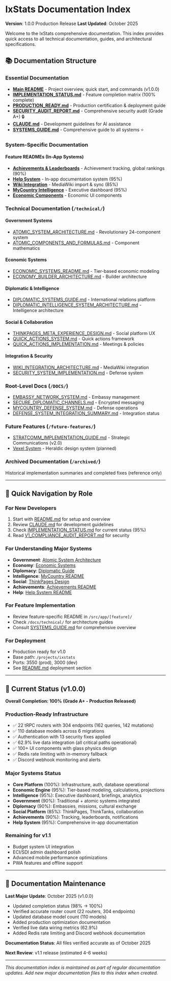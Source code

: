 # IxStats Documentation Index

**Version**: 1.0.0 Production Release
**Last Updated**: October 2025

Welcome to the IxStats comprehensive documentation. This index provides quick access to all technical documentation, guides, and architectural specifications.

## 📚 Documentation Structure

### Essential Documentation
- **[Main README](../README.md)** - Project overview, quick start, and commands (v1.0.0)
- **[IMPLEMENTATION_STATUS.md](../IMPLEMENTATION_STATUS.md)** - Feature completion matrix (100% complete)
- **[PRODUCTION_READY.md](../PRODUCTION_READY.md)** - Production certification & deployment guide
- **[SECURITY_AUDIT_REPORT.md](../SECURITY_AUDIT_REPORT.md)** - Comprehensive security audit (Grade A+) 🔒
- **[CLAUDE.md](../CLAUDE.md)** - Development guidelines for AI assistance
- **[SYSTEMS_GUIDE.md](./SYSTEMS_GUIDE.md)** - Comprehensive guide to all systems ⭐

### System-Specific Documentation

#### Feature READMEs (In-App Systems)
- **[Achievements & Leaderboards](../src/app/achievements/README.md)** - Achievement tracking, global rankings (90%)
- **[Help System](../src/app/help/README.md)** - In-app documentation system (95%)
- **[Wiki Integration](../src/app/wiki/README.md)** - MediaWiki import & sync (85%)
- **[MyCountry Intelligence](../src/app/mycountry/README.md)** - Executive dashboard (95%)
- **[Economic Components](../src/app/countries/_components/economy/README.md)** - Economic UI components

### Technical Documentation (`/technical/`)

#### Government Systems
- [ATOMIC_SYSTEM_ARCHITECTURE.md](./technical/ATOMIC_SYSTEM_ARCHITECTURE.md) - Revolutionary 24-component system
- [ATOMIC_COMPONENTS_AND_FORMULAS.md](./technical/ATOMIC_COMPONENTS_AND_FORMULAS.md) - Component mathematics

#### Economic Systems
- [ECONOMIC_SYSTEMS_README.md](./technical/ECONOMIC_SYSTEMS_README.md) - Tier-based economic modeling
- [ECONOMY_BUILDER_ARCHITECTURE.md](./technical/ECONOMY_BUILDER_ARCHITECTURE.md) - Builder architecture

#### Diplomatic & Intelligence
- [DIPLOMATIC_SYSTEMS_GUIDE.md](./technical/DIPLOMATIC_SYSTEMS_GUIDE.md) - International relations platform
- [DIPLOMATIC_INTELLIGENCE_SYSTEM_ARCHITECTURE.md](./technical/DIPLOMATIC_INTELLIGENCE_SYSTEM_ARCHITECTURE.md) - Intelligence architecture

#### Social & Collaboration
- [THINKPAGES_META_EXPERIENCE_DESIGN.md](./technical/THINKPAGES_META_EXPERIENCE_DESIGN.md) - Social platform UX
- [QUICK_ACTIONS_SYSTEM.md](./technical/QUICK_ACTIONS_SYSTEM.md) - Quick actions framework
- [QUICK_ACTIONS_IMPLEMENTATION.md](./technical/QUICK_ACTIONS_IMPLEMENTATION.md) - Meetings & policies

#### Integration & Security
- [WIKI_INTEGRATION_ARCHITECTURE.md](./technical/WIKI_INTEGRATION_ARCHITECTURE.md) - MediaWiki integration
- [SECURITY_SYSTEM_IMPLEMENTATION.md](./technical/SECURITY_SYSTEM_IMPLEMENTATION.md) - Defense system

### Root-Level Docs (`/DOCS/`)
- [EMBASSY_NETWORK_SYSTEM.md](../DOCS/EMBASSY_NETWORK_SYSTEM.md) - Embassy management
- [SECURE_DIPLOMATIC_CHANNELS.md](../DOCS/SECURE_DIPLOMATIC_CHANNELS.md) - Encrypted messaging
- [MYCOUNTRY_DEFENSE_SYSTEM.md](../DOCS/MYCOUNTRY_DEFENSE_SYSTEM.md) - Defense operations
- [DEFENSE_SYSTEM_INTEGRATION_SUMMARY.md](../DOCS/DEFENSE_SYSTEM_INTEGRATION_SUMMARY.md) - Integration status

### Future Features (`/future-features/`)
- [STRATCOMM_IMPLEMENTATION_GUIDE.md](./future-features/STRATCOMM_IMPLEMENTATION_GUIDE.md) - Strategic Communications (v2.0)
- [Vexel System](./future-features/labs/vexel/) - Heraldic design system (planned)

### Archived Documentation (`/archived/`)
Historical implementation summaries and completed fixes (reference only)

---

## 🎯 Quick Navigation by Role

### For New Developers
1. Start with [README.md](../README.md) for setup and overview
2. Review [CLAUDE.md](../CLAUDE.md) for development guidelines
3. Check [IMPLEMENTATION_STATUS.md](../IMPLEMENTATION_STATUS.md) for current status (95%)
4. Read [V1_COMPLIANCE_AUDIT_REPORT.md](../V1_COMPLIANCE_AUDIT_REPORT.md) for security

### For Understanding Major Systems
- **Government**: [Atomic System Architecture](./technical/ATOMIC_SYSTEM_ARCHITECTURE.md)
- **Economy**: [Economic Systems](./technical/ECONOMIC_SYSTEMS_README.md)
- **Diplomacy**: [Diplomatic Guide](./technical/DIPLOMATIC_SYSTEMS_GUIDE.md)
- **Intelligence**: [MyCountry README](../src/app/mycountry/README.md)
- **Social**: [ThinkPages Design](./technical/THINKPAGES_META_EXPERIENCE_DESIGN.md)
- **Achievements**: [Achievements README](../src/app/achievements/README.md)
- **Help**: [Help System README](../src/app/help/README.md)

### For Feature Implementation
- Review feature-specific README in `/src/app/[feature]/`
- Check `/docs/technical/` for architecture guides
- Consult [SYSTEMS_GUIDE.md](./SYSTEMS_GUIDE.md) for comprehensive overview

### For Deployment
- Production ready for v1.0
- Base path: `/projects/ixstats`
- Ports: 3550 (prod), 3000 (dev)
- See [README.md](../README.md) deployment section

---

## 🚀 Current Status (v1.0.0)

**Overall Completion: 100% (Grade A+ - Production Released)**

### Production-Ready Infrastructure
- ✅ 22 tRPC routers with 304 endpoints (162 queries, 142 mutations)
- ✅ 110 database models across 6 migrations
- ✅ Authentication with 13 security fixes applied
- ✅ 62.9% live data integration (all critical paths operational)
- ✅ 100+ UI components with glass physics design
- ✅ Redis rate limiting with in-memory fallback
- ✅ Discord webhook monitoring and alerts

### Major Systems Status
- **Core Platform** (100%): Infrastructure, auth, database operational
- **Economic Engine** (95%): Tier-based modeling, calculations, projections
- **Intelligence** (95%): Executive dashboard, briefings, analytics
- **Government** (90%): Traditional + atomic systems integrated
- **Diplomacy** (90%): Embassies, missions, cultural exchange
- **Social Platform** (85%): ThinkPages, ThinkTanks, collaboration
- **Achievements** (90%): Tracking, leaderboards, notifications
- **Help System** (95%): Comprehensive in-app documentation

### Remaining for v1.1
- Budget system UI integration
- ECI/SDI admin dashboard polish
- Advanced mobile performance optimizations
- PWA features and offline support

---

## 📝 Documentation Maintenance

**Last Major Update**: October 2025 (v1.0.0)
- Updated completion status (98% → 100%)
- Verified accurate router count (22 routers, 304 endpoints)
- Updated database model count (110 models)
- Added production optimization documentation
- Verified live data wiring metrics (62.9%)
- Added Redis rate limiting and Discord webhook documentation

**Documentation Status**: All files verified accurate as of October 2025

**Next Review**: v1.1 release (estimated 4-6 weeks)

---

*This documentation index is maintained as part of regular documentation updates. Add new major documentation files to this index when created.*
